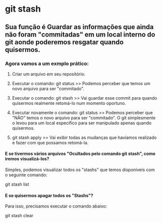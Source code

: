 # git stash
## Sua função é Guardar as informações que ainda não foram "commitadas" em um local interno do git aonde poderemos resgatar quando quisermos.

### Agora vamos a um exmplo prático:

1. Criar um arquivo em seu repositório.

2. Executar o comando: git status >> Podemos perceber que temos um novo arquivo para ser "commitado".

3. Executar o comando: git stash  >> Vai guardar esse commit para quando quisermos realmente retomá-lo num momento oportuno.

4. Executar novamente o comando: git status >> Podemos perceber que "NÃO" temos o novo arquivo para ser "commitado". O git simplesmente o levou para um local específico para ser manipulado apenas quando quisermos.

5. git stash apply  >> Vai exibir todas as mudanças que havíamos realizado e fazer com que possamos retomá-la.


#### E se tivermos vários arquivos "Ocultados pelo comando git stash", como iremos visualizá-los?

Simples, podemos visualizar todos os "stashs" que temos disponíveis com o seguinte comando:

git stash list



#### E se quisermos apagar todos os "Stashs"?

Para isso, precisamos executar o comando abaixo:

git stash clear


